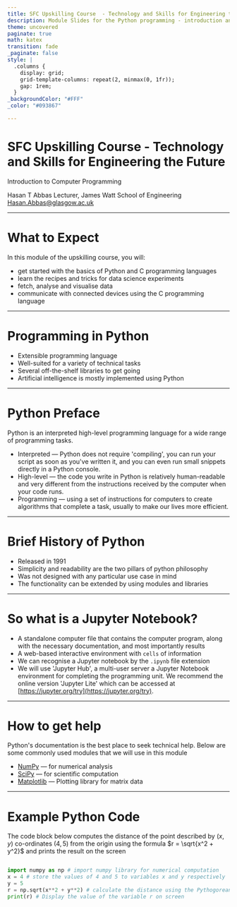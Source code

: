 ```yaml
---
title: SFC Upskilling Course  - Technology and Skills for Engineering the Future
description: Module Slides for the Python programming - introduction and preface
theme: uncovered
paginate: true
math: katex
transition: fade
_paginate: false
style: |
  .columns {
    display: grid;
    grid-template-columns: repeat(2, minmax(0, 1fr));
    gap: 1rem;
  }
_backgroundColor: "#FFF"
_color: "#093867"

---
```


<!-- _header: ![h:5em](assets/UoG_keyline.svg) -->

# SFC Upskilling Course  - Technology and Skills for Engineering the Future

Introduction to Computer Programming

Hasan T Abbas
Lecturer, James Watt School of Engineering
[Hasan.Abbas@glasgow.ac.uk](mailto:Hasan.Abbas@glasgow.ac.uk)

<!-- transition: fade -->
<!-- <style scoped>a { color: #eee; }</style> -->

<!-- This is presenter's note. You can write down notes through HTML comments. -->

---

# What to Expect

In this module of the upskilling course, you will:

- get started with the basics of Python and C programming languages 
- learn the recipes and tricks for data science experiments
- fetch, analyse and visualise data
- communicate with connected devices using the C programming language

---

# Programming in Python

- Extensible programming language
- Well-suited for a variety of technical tasks
- Several off-the-shelf libraries to get going
- Artificial intelligence is mostly implemented using Python

---

# Python Preface

Python is an interpreted high-level programming language for a wide range of programming tasks.

- Interpreted — Python does not require 'compiling', you can run your script as soon as you've written it, and you can even run small snippets directly in a Python console.
- High-level — the code you write in Python is relatively human-readable and very different from the instructions received by the computer when your code runs.
- Programming — using a set of instructions for computers to create algorithms that complete a task, usually to make our lives more efficient.

---

# Brief History of Python

- Released in 1991
- Simplicity and readability are the two pillars of python philosophy
- Was not designed with any particular use case in mind
- The functionality can be extended by using modules and libraries

---

# So what is a Jupyter Notebook?

- A standalone computer file that contains the computer program, along with the necessary documentation, and most importantly results
- A web-based interactive environment with `cells` of information
- We can recognise a Jupyter notebook by the `.ipynb` file extension
- We will use 'Jupyter Hub', a multi-user server a Jupyter Notebook environment for completing the programming unit. We recommend the online version 'Jupyter Lite' which can be accessed at [https://jupyter.org/try](https://jupyter.org/try).

---


# How to get help

Python's documentation is the best place to seek technical help. Below are some commonly used modules that we will use in this module

- [NumPy](https://docs.scipy.org/doc/numpy/) — for numerical analysis
- [SciPy](https://docs.scipy.org/doc/scipy/reference/) — for scientific computation
- [Matplotlib](https://matplotlib.org/) — Plotting library for matrix data

---

# Example Python Code

The code block below computes the distance of the point described by $(x,y)$ co-ordinates $(4,5)$ from the origin using the formula $r = \sqrt{x^2 + y^2}$ and prints the result on the screen

```python

import numpy as np # import numpy library for numerical computation
x = 4 # store the values of 4 and 5 to variables x and y respectively
y = 5
r = np.sqrt(x**2 + y**2) # calculate the distance using the Pythogorean theorem
print(r) # Display the value of the variable r on screen

```